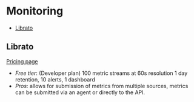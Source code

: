 # Monitoring

<!-- TOC depthFrom:2 -->

- [Librato](#librato)

<!-- /TOC -->

## Librato
 
 [Pricing page](https://www.librato.com/pricing)
 
 * *Free tier*: (Developer plan) 100 metric streams at 60s resolution 1 day retention, 10 alerts, 1 dashboard
 * *Pros*: allows for submission of metrics from multiple sources, metrics can be submitted via an agent or directly to the API. 